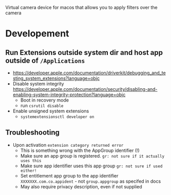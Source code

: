 Virtual camera device for macos that allows you to apply filters over the camera


Developement
==================
Run Extensions outside system dir and host app outside of `/Applications`
---------------------------
- https://developer.apple.com/documentation/driverkit/debugging_and_testing_system_extensions?language=objc
- Disable system integrity https://developer.apple.com/documentation/security/disabling-and-enabling-system-integrity-protection?language=objc
	- Boot in recovery mode
	- run `csrutil disable`
- Enable unsigned system extensions
	- `systemextensionsctl developer on`

Troubleshooting
------------------
- Upon activation `extension category returned error`
	- This is something wrong with the AppGroup identifier (!)
	- Make sure an app group is registered. `gr: not sure if it actually uses this`
	- Make sure app identifier uses this app group `gr: not sure if used either!`
	- Set entitlement app group to the app identifier `XXXXXXX.com.co.appident` - not `group.appgroup` as specifed in docs
	- May also require privacy description, even if not supplied
